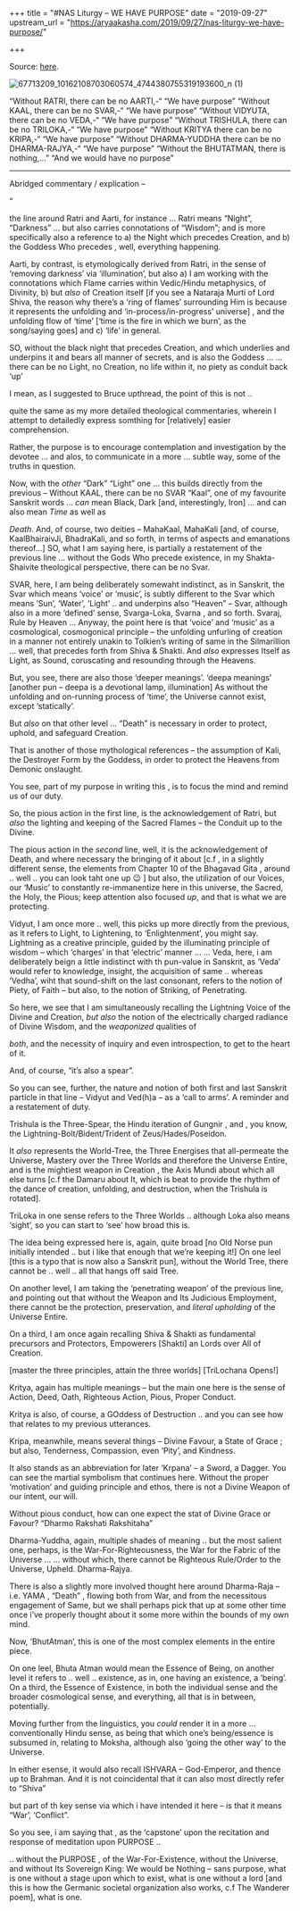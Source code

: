 +++
title = "#NAS Liturgy – WE HAVE PURPOSE"
date = "2019-09-27"
upstream_url = "https://aryaakasha.com/2019/09/27/nas-liturgy-we-have-purpose/"

+++

Source: [here](https://aryaakasha.com/2019/09/27/nas-liturgy-we-have-purpose/).

![67713209_10162108703060574_4744380755319193600_n (1)](https://aryaakasha.files.wordpress.com/2019/09/67713209_10162108703060574_4744380755319193600_n-1.jpg)

“Without RATRI, there can be no AARTI,-“ “We have purpose” “Without KAAL, there can be no SVAR,-“ “We have purpose” “Without VIDYUTA, there can be no VEDA,-“ “We have purpose” “Without TRISHULA, there can be no TRILOKA,-“ “We have purpose” “Without KRITYA there can be no KRIPA,-“ “We have purpose” “Without DHARMA-YUDDHA there can be no DHARMA-RAJYA,-“ “We have purpose” “Without the BHUTATMAN, there is nothing,…” “And we would have no purpose”


------------------------------------------------------------------------

Abridged commentary / explication –

“

the line around Ratri and Aarti, for instance … Ratri means “Night”, “Darkness” … but also carries connotations of “Wisdom”; and is more specifically also a reference to a) the Night which precedes Creation, and b) the Goddess Who precedes , well, everything happening.

Aarti, by contrast, is etymologically derived from Ratri, in the sense of ‘removing darkness’ via ‘illumination’, but also a) I am working with the connotations which Flame carries within Vedic/Hindu metaphysics, of Divinity, b) but *also* of Creation itself \[if you see a Nataraja Murti of Lord Shiva, the reason why there’s a ‘ring of flames’ surrounding Him is because it represents the unfolding and ‘in-process/in-progress’ universe\] , and the unfolding flow of ‘time’ \[‘time is the fire in which we burn’, as the song/saying goes\] and c) ‘life’ in general.

SO, without the black night that precedes Creation, and which underlies and underpins it and bears all manner of secrets, and is also the Goddess … … there can be no Light, no Creation, no life within it, no piety as conduit back ‘up’


I mean, as I suggested to Bruce upthread, the point of this is not ..

quite the same as my more detailed theological commentaries, wherein I attempt to detailedly express somthing for \[relatively\] easier comprehension.

Rather, the purpose is to encourage contemplation and investigation by the devotee … and alos, to communicate in a more … subtle way, some of the truths in question.


Now, with the *other* “Dark” “Light” one … this builds directly from the previous – Without KAAL, there can be no SVAR “Kaal”, one of my favourite Sanskrit words … *can* mean Black, Dark \[and, interestingly, Iron\] … and can also mean *Time* as well as

*Death*. And, of course, two deities – MahaKaal, MahaKali \[and, of
course, KaalBhairaivJi, BhadraKali, and so forth, in terms of aspects and emanations thereof…\] SO, what I am saying here, is partially a restatement of the previous line … without the Gods Who precede existence, in my Shakta-Shaivite theological perspective, there can be no Svar.

SVAR, here, I am being deliberately somewaht indistinct, as in Sanskrit, the Svar which means ‘voice’ or ‘music’, is subtly different to the Svar which means ‘Sun’, ‘Water’, ‘Light’ .. and underpins also “Heaven” – Svar, although also in a more ‘defined’ sense, Svarga-Loka, Svarna , and so forth. Svaraj, Rule by Heaven … Anyway, the point here is that ‘voice’ and ‘music’ as a cosmological, cosmogonical principle – the unfolding unfurling of creation in a manner not entirely unakin to Tolkien’s writing of same in the Silmarillion … well, that precedes forth from Shiva & Shakti. And *also* expresses Itself as Light, as Sound, coruscating and resounding through the Heavens.


But, you see, there are also those ‘deeper meanings’. ‘deepa meanings’ \[another pun – deepa is a devotional lamp, illumination\] As without the unfolding and on-running process of ‘time’, the Universe cannot exist, except ‘statically’.

But *also* on that other level … “Death” is necessary in order to protect, uphold, and safeguard Creation.

That is another of those mythological references – the assumption of Kali, the Destroyer Form by the Goddess, in order to protect the Heavens from Demonic onslaught.


You see, part of my purpose in writing this , is to focus the mind and remind us of our duty.

So, the pious action in the first line, is the acknowledgement of Ratri, but *also* the lighting and keeping of the Sacred Flames – the Conduit up to the Divine.

The pious action in the *second* line, well, it is the acknowledgement of Death, and where necessary the bringing of it about \[c.f , in a slightly different sense, the elements from Chapter 10 of the Bhagavad Gita , around .. well .. you can look taht one up 😉 \] but also, the utilization of our Voices, our ‘Music’ to constantly re-immanentize here in this universe, the Sacred, the Holy, the Pious; keep attention also focused *up*, and that is what we are protecting.


Vidyut, I am once more .. well, this picks up more directly from the previous, as it refers to Light, to Lightening, to ‘Enlightenment’, you might say. Lightning as a creative principle, guided by the illuminating principle of wisdom – which ‘charges’ in that ‘electric’ manner … … Veda, here, i am deliberately beign a little indistinct with th pun-value in Sanskrit, as ‘Veda’ would refer to knowledge, insight, the acquisition of same .. whereas ‘Vedha’, wiht that sound-shift on the last consonant, refers to the notion of Piety, of Faith – but also, to the notion of Striking, of Penetrating.

So here, we see that I am simultaneously recalling the Lightning Voice of the Divine and Creation, *but also* the notion of the electrically charged radiance of Divine Wisdom, and the *weaponized* qualities of

*both*, and the necessity of inquiry and even introspection, to get to
the heart of it.

And, of course, “it’s also a spear”.

So you can see, further, the nature and notion of both first and last Sanskrit particle in that line – Vidyut and Ved(h)a – as a ‘call to arms’. A reminder and a restatement of duty.


Trishula is the Three-Spear, the Hindu iteration of Gungnir , and , you know, the Lightning-Bolt/Bident/Trident of Zeus/Hades/Poseidon.

It *also* represents the World-Tree, the Three Energises that all-permeate the Universe, Mastery over the Three Worlds and therefore the Universe Entire, and is the mightiest weapon in Creation , the Axis Mundi about which all else turns \[c.f the Damaru about It, which is beat to provide the rhythm of the dance of creation, unfolding, and destruction, when the Trishula is rotated\].

TriLoka in one sense refers to the Three Worlds .. although Loka also means ‘sight’, so you can start to ‘see’ how broad this is.

The idea being expressed here is, again, quite broad \[no Old Norse pun initially intended .. but i like that enough that we’re keeping it!\] On one leel \[this is a typo that is now also a Sanskrit pun\], without the World Tree, there cannot be .. well .. all that hangs off said Tree.

On another level, I am taking the ‘penetrating weapon’ of the previous line, and pointing out that without the Weapon and Its Judicious Employment, there cannot be the protection, preservation, and *literal upholding* of the Universe Entire.

On a third, I am once again recalling Shiva & Shakti as fundamental precursors and Protectors, Empowerers \[Shakti\] an Lords over All of Creation.

\[master the three principles, attain the three worlds\] \[TriLochana Opens!\]


Kritya, again has multiple meanings – but the main one here is the sense of Action, Deed, Oath, Righteous Action, Pious, Proper Conduct.

Kritya is also, of course, a GOddess of Destruction .. and you can see how that relates to my previous utterances.

Kripa, meanwhile, means several things – Divine Favour, a State of Grace ; but also, Tenderness, Compassion, even ‘Pity’, and Kindness.

It also stands as an abbreviation for later ‘Krpana’ – a Sword, a Dagger. You can see the martial symbolism that continues here. Without the proper ‘motivation’ and guiding principle and ethos, there is not a Divine Weapon of our intent, our will.

Without pious conduct, how can one expect the stat of Divine Grace or Favour? “Dharmo Rakshati Rakshitaha”


Dharma-Yuddha, again, multiple shades of meaning .. but the most salient one, perhaps, is the War-For-Righteousness, the War for the Fabric of the Universe … … without which, there cannot be Righteous Rule/Order to the Universe, Upheld. Dharma-Rajya.

There is also a slightly more involved thought here around Dharma-Raja – i.e. YAMA , “Death” , flowing both from War, and from the necessitous engagement of Same, but we shall perhaps pick that up at some other time once i’ve properly thought about it some more within the bounds of my own mind.


Now, ‘BhutAtman’, this is one of the most complex elements in the entire piece.

On one leel, Bhuta Atman would mean the Essence of Being, on another level it refers to .. well .. existence, as in, one having an existence, a ‘being’. On a third, the Essence of Existence, in both the individual sense and the broader cosmological sense, and everything, all that is in between, potentially.

Moving further from the linguistics, you *could* render it in a more … conventionally Hindu sense, as being that which one’s being/essence is subsumed in, relating to Moksha, although also ‘going the other way’ to the Universe.

In either esense, it would also recall ISHVARA – God-Emperor, and thence up to Brahman. And it is not coincidental that it can also most directly refer to “Shiva”


but part of th key sense via which i have intended it here – is that it means “War’, ‘Conflict”.

So you see, i am saying that , as the ‘capstone’ upon the recitation and response of meditation upon PURPOSE ..

.. without the PURPOSE , of the War-For-Existence, without the Universe, and without Its Sovereign King: We would be Nothing – sans purpose, what is one without a stage upon which to exist, what is one without a lord \[and this is how the Germanic societal organization also works, c.f The Wanderer poem\], what is one.